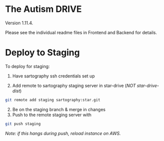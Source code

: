 # The Autism DRIVE

Version 1.11.4.

Please see the individual readme files in Frontend and Backend for details.

# Deploy to Staging

To deploy for staging:

1. Have sartography ssh credentials set up 

2. Add remote to sartography staging server in star-drive (*NOT star-drive-dist*) 


```bash 
git remote add staging sartography:star.git
```


2. Be on the staging branch & merge in changes
3. Push to the remote staging server with

```bash
git push staging
```


*Note: if this hangs during push, reload instance on AWS.*
